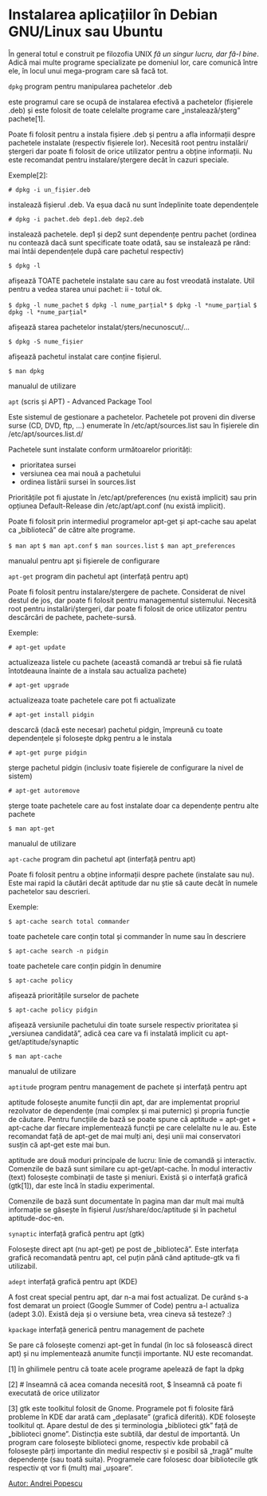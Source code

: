 Instalarea aplicațiilor în Debian GNU/Linux sau Ubuntu
======================================================

În general totul e construit pe filozofia UNIX *fă un singur lucru, dar fă-l bine*. Adică mai multe programe specializate pe domeniul lor, care comunică între ele, în locul unui mega-program care să facă tot.

`dpkg`
program pentru manipularea pachetelor .deb

este programul care se ocupă de instalarea efectivă a pachetelor (fișierele .deb) și este folosit de toate celelalte programe care „instalează/șterg” pachete[1].

Poate fi folosit pentru a instala fișiere .deb și pentru a afla informații despre pachetele instalate (respectiv fișierele lor). Necesită root pentru instalări/ștergeri dar poate fi folosit de orice utilizator pentru a obține informații. Nu este recomandat pentru instalare/ștergere decât în cazuri speciale.

Exemple[2]:

`# dpkg -i un_fișier.deb`

instalează fișierul .deb. Va eșua dacă nu sunt îndeplinite toate dependențele

`# dpkg -i pachet.deb dep1.deb dep2.deb`

instalează pachetele. dep1 și dep2 sunt dependențe pentru pachet (ordinea nu contează dacă sunt specificate toate odată, sau se instalează pe rând: mai întâi dependențele după care pachetul respectiv)

`$ dpkg -l`

afișează TOATE pachetele instalate sau care au fost vreodată instalate. Util pentru a vedea starea unui pachet: ii - totul ok.

`$ dpkg -l nume_pachet`
`$ dpkg -l nume_parțial*`
`$ dpkg -l *nume_parțial`
`$ dpkg -l *nume_parțial*`

afișează starea pachetelor instalat/șters/necunoscut/...

`$ dpkg -S nume_fișier`

afișează pachetul instalat care conține fișierul.

`$ man dpkg`

manualul de utilizare

`apt`
(scris și APT) - Advanced Package Tool

Este sistemul de gestionare a pachetelor. Pachetele pot proveni din diverse surse (CD, DVD, ftp, ...) enumerate în /etc/apt/sources.list sau în fișierele din /etc/apt/sources.list.d/

Pachetele sunt instalate conform următoarelor priorități:

 * prioritatea sursei
 * versiunea cea mai nouă a pachetului
 * ordinea listării sursei în sources.list

Prioritățile pot fi ajustate în /etc/apt/preferences (nu există implicit) sau prin opțiunea Default-Release din /etc/apt/apt.conf (nu există implicit).

Poate fi folosit prin intermediul programelor apt-get și apt-cache sau apelat ca „bibliotecă” de către alte programe.

`$ man apt`
`$ man apt.conf`
`$ man sources.list`
`$ man apt_preferences`

manualul pentru apt și fișierele de configurare

`apt-get`
program din pachetul apt (interfață pentru apt)

Poate fi folosit pentru instalare/ștergere de pachete. Considerat de nivel destul de jos, dar poate fi folosit pentru managementul sistemului. Necesită root pentru instalări/ștergeri, dar poate fi folosit de orice utilizator pentru descărcări de pachete, pachete-sursă.

Exemple:

`# apt-get update`

actualizeaza listele cu pachete (această comandă ar trebui să fie rulată întotdeauna înainte de a instala sau actualiza pachete)

`# apt-get upgrade`

actualizeaza toate pachetele care pot fi actualizate

`# apt-get install pidgin`

descarcă (dacă este necesar) pachetul pidgin, împreună cu toate dependențele și folosește dpkg pentru a le instala

`# apt-get purge pidgin`

șterge pachetul pidgin (inclusiv toate fișierele de configurare la nivel de sistem)

`# apt-get autoremove`

șterge toate pachetele care au fost instalate doar ca dependențe pentru alte pachete

`$ man apt-get`

manualul de utilizare

`apt-cache`
program din pachetul apt (interfață pentru apt)

Poate fi folosit pentru a obține informații despre pachete (instalate sau nu). Este mai rapid la căutări decât aptitude dar nu știe să caute decât în numele pachetelor sau descrieri.

Exemple:

`$ apt-cache search total commander`

toate pachetele care conțin total și commander în nume sau în descriere

`$ apt-cache search -n pidgin`

toate pachetele care conțin pidgin în denumire

`$ apt-cache policy`

afișează prioritățile surselor de pachete

`$ apt-cache policy pidgin`

afișează versiunile pachetului din toate sursele respectiv prioritatea și „versiunea candidată”, adică cea care va fi instalată implicit cu apt-get/aptitude/synaptic

`$ man apt-cache`

manualul de utilizare

`aptitude`
program pentru management de pachete și interfață pentru apt

aptitude folosește anumite funcții din apt, dar are implementat propriul rezolvator de dependențe (mai complex și mai puternic) și propria funcție de căutare. Pentru funcțiile de bază se poate spune că aptitude = apt-get + apt-cache dar fiecare implementează funcții pe care celelalte nu le au. Este recomandat față de apt-get de mai mulți ani, deși unii mai conservatori susțin că apt-get este mai bun.

aptitude are două moduri principale de lucru: linie de comandă și interactiv. Comenzile de bază sunt similare cu apt-get/apt-cache. În modul interactiv (text) folosește combinații de taste și meniuri. Există și o interfață grafică (gtk[1]), dar este încă în stadiu experimental.

Comenzile de bază sunt documentate în pagina man dar mult mai multă informație se găsește în fișierul /usr/share/doc/aptitude și în pachetul aptitude-doc-en.

`synaptic`
interfață grafică pentru apt (gtk)

Folosește direct apt (nu apt-get) pe post de „bibliotecă”. Este interfața grafică recomandată pentru apt, cel puțin până când aptitude-gtk va fi utilizabil.

`adept`
interfață grafică pentru apt (KDE)

A fost creat special pentru apt, dar n-a mai fost actualizat. De curând s-a fost demarat un proiect (Google Summer of Code) pentru a-l actualiza (adept 3.0). Există deja și o versiune beta, vrea cineva să testeze? :)

`kpackage`
interfață generică pentru management de pachete

Se pare că folosește comenzi apt-get în fundal (în loc să folosească direct apt) și nu implementează anumite funcții importante. NU este recomandat.

[1] în ghilimele pentru că toate acele programe apelează de fapt la dpkg

[2] # înseamnă că acea comanda necesită root, $ înseamnă că poate fi executată de orice utilizator

[3] gtk este toolkitul folosit de Gnome. Programele pot fi folosite fără probleme în KDE dar arată cam „deplasate” (grafică diferită). KDE folosește toolkitul qt.
Apare destul de des și terminologia „biblioteci gtk” față de „biblioteci gnome”. Distincția este subtilă, dar destul de importantă. Un program care folosește biblioteci gnome, respectiv kde probabil că folosește părți importante din mediul respectiv și e posibil să „tragă” multe dependențe (sau toată suita). Programele care folosesc doar bibliotecile gtk respectiv qt vor fi (mult) mai „ușoare”. 

[Autor: Andrei Popescu](http://yetanotherpersonal.blogspot.com/2009/06/despre-managementul-de-pachete-din.html)
